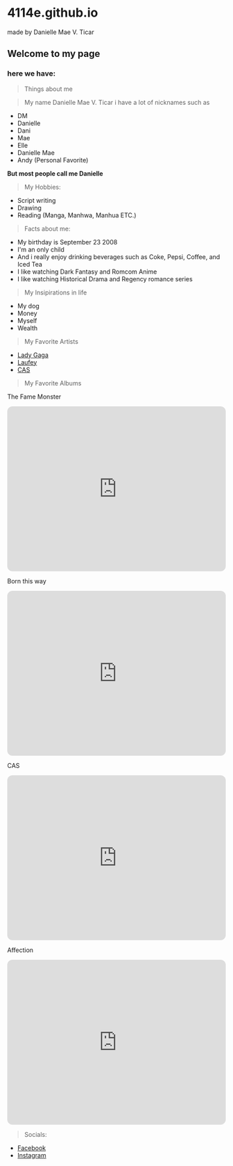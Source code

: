 # 4114e.github.io

made by Danielle Mae V. Ticar

## Welcome to my page
### here we have: 
> Things about me 

> My name Danielle Mae V. Ticar i have a lot of nicknames such as
- DM
- Danielle
- Dani
- Mae
- Elle
- Danielle Mae
- Andy (Personal Favorite)

**But most people call me Danielle**

 > My Hobbies:
 - Script writing 
 - Drawing 
 - Reading (Manga, Manhwa, Manhua ETC.) 
 
 > Facts about me: 
 - My birthday is September 23 2008
 - I'm an only child
 - And i really enjoy drinking beverages such as Coke, Pepsi, Coffee, and Iced Tea
 - I like watching Dark Fantasy and Romcom Anime
 - I like watching Historical Drama and Regency romance series
 
> My Insipirations in life
 - My dog
 - Money
 - Myself
 - Wealth
 
> My Favorite Artists
- [Lady Gaga](https://open.spotify.com/artist/1HY2Jd0NmPuamShAr6KMms?si=wZjelMBQQyehjbQlb82L9g)
- [Laufey](https://open.spotify.com/artist/7gW0r5CkdEUMm42w9XpyZO?si=uoN-aObxRam1ayoJjl2icA) 
- [CAS](https://open.spotify.com/artist/1QAJqy2dA3ihHBFIHRphZj?si=jbiaH13yQpKP5i31gBbY6g)

> My Favorite Albums

The Fame Monster
<iframe style="border-radius:12px" src="https://open.spotify.com/embed/album/6rePArBMb5nLWEaY9aQqL4?utm_source=generator" width="100%" height="380" frameBorder="0" allowfullscreen="" allow="autoplay; clipboard-write; encrypted-media; fullscreen; picture-in-picture" loading="lazy"></iframe>

Born this way
<iframe style="border-radius:12px" src="https://open.spotify.com/embed/album/6LY3AerY6KNGOPsNPL63Kk?utm_source=generator" width="100%" height="380" frameBorder="0" allowfullscreen="" allow="autoplay; clipboard-write; encrypted-media; fullscreen; picture-in-picture" loading="lazy"></iframe>

 CAS 
<iframe style="border-radius:12px" src="https://open.spotify.com/embed/album/2mxFsS5yylSTHNivV53HoA?utm_source=generator" width="100%" height="380" frameBorder="0" allowfullscreen="" allow="autoplay; clipboard-write; encrypted-media; fullscreen; picture-in-picture" loading="lazy"></iframe>
 
Affection
<iframe style="border-radius:12px" src="https://open.spotify.com/embed/album/4zBZX3bPIQkJMY0CaTGFKh?utm_source=generator" width="100%" height="380" frameBorder="0" allowfullscreen="" allow="autoplay; clipboard-write; encrypted-media; fullscreen; picture-in-picture" loading="lazy"></iframe>
 
 
> Socials:
 - [Facebook](https://youtu.be/dQw4w9WgXcQ)
 - [Instagram](https://youtu.be/39Un3-O5hDg)
 
